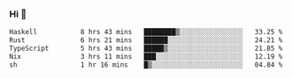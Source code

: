 ### Hi 👋

<!--START_SECTION:waka-->

```txt
Haskell           8 hrs 43 mins   ████████▒░░░░░░░░░░░░░░░░   33.25 %
Rust              6 hrs 21 mins   ██████░░░░░░░░░░░░░░░░░░░   24.21 %
TypeScript        5 hrs 43 mins   █████▒░░░░░░░░░░░░░░░░░░░   21.85 %
Nix               3 hrs 11 mins   ███░░░░░░░░░░░░░░░░░░░░░░   12.19 %
sh                1 hr 16 mins    █▒░░░░░░░░░░░░░░░░░░░░░░░   04.84 %
```

<!--END_SECTION:waka-->
